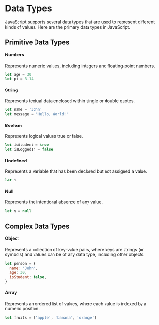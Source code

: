 # Data Types

JavaScript supports several data types that are used to represent different kinds of values. Here are the primary data types in JavaScript.

## Primitive Data Types

#### Numbers

Represents numeric values, including integers and floating-point numbers.

```js
let age = 30
let pi = 3.14
```

#### String

Represents textual data enclosed within single or double quotes.

```js
let name = 'John'
let message = 'Hello, World!'
```

#### Boolean

Represents logical values true or false.

```js
let isStudent = true
let isLoggedIn = false
```

#### Undefined

Represents a variable that has been declared but not assigned a value.

```js
let x
```

#### Null

Represents the intentional absence of any value.

```js
let y = null
```

## Complex Data Types

#### Object

Represents a collection of key-value pairs, where keys are strings (or symbols) and values can be of any data type, including other objects.

```js
let person = {
  name: 'John',
  age: 30,
  isStudent: false,
}
```

#### Array

Represents an ordered list of values, where each value is indexed by a numeric position.

```js
let fruits = ['apple', 'banana', 'orange']
```
